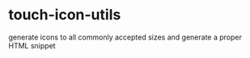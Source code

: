 # touch-icon-utils
generate icons to all commonly accepted sizes and generate a proper HTML snippet

